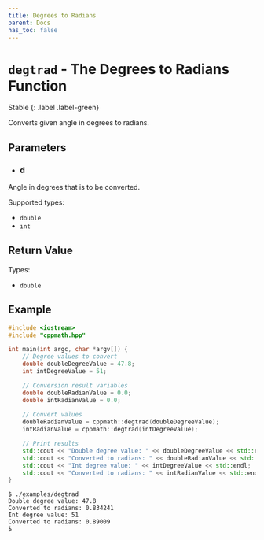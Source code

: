 ```yaml
---
title: Degrees to Radians
parent: Docs
has_toc: false
---
```


# `degtrad` - The Degrees to Radians Function

Stable
{: .label .label-green}

Converts given angle in degrees to radians.

## Parameters

- ### d

 Angle in degrees that is to be converted.
 
 Supported types:

 - `double`
 - `int`

## Return Value

Types:

- `double`

## Example

```cpp
#include <iostream>
#include "cppmath.hpp"

int main(int argc, char *argv[]) {
	// Degree values to convert
	double doubleDegreeValue = 47.8;
	int intDegreeValue = 51;

	// Conversion result variables
	double doubleRadianValue = 0.0;
	double intRadianValue = 0.0;
	
	// Convert values
	doubleRadianValue = cppmath::degtrad(doubleDegreeValue);
	intRadianValue = cppmath::degtrad(intDegreeValue);

	// Print results
	std::cout << "Double degree value: " << doubleDegreeValue << std::endl;
	std::cout << "Converted to radians: " << doubleRadianValue << std::endl;
	std::cout << "Int degree value: " << intDegreeValue << std::endl;
	std::cout << "Converted to radians: " << intRadianValue << std::endl;
}
```

```
$ ./examples/degtrad
Double degree value: 47.8
Converted to radians: 0.834241
Int degree value: 51
Converted to radians: 0.89009
$ 
```